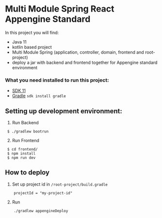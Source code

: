 # Multi Module Spring React Appengine Standard

In this project you will find:
* Java 11
* kotlin based project
* Multi Module Spring (application, controller, domain, frontend and root-project)
* deploy a jar with backend and frontend together for Appengine standard environment

### What you need installed to run this project:
* [SDK 11](https://sdkman.io/install)
* [Gradle](https://gradle.org/install/) `sdk install gradle`

## Setting up development environment:

1. Run Backend
```shell
 $ ./gradlew bootrun
```
2. Run Frontend

```shell
 $ cd frontend/
 $ npm install
 $ npm run dev
```

## How to deploy 

1. Set up project id in `/root-project/build.gradle`
```
    projectId = "my-project-id"
```

2. Run 
```shell
    ./gradlew appengineDeploy
```

